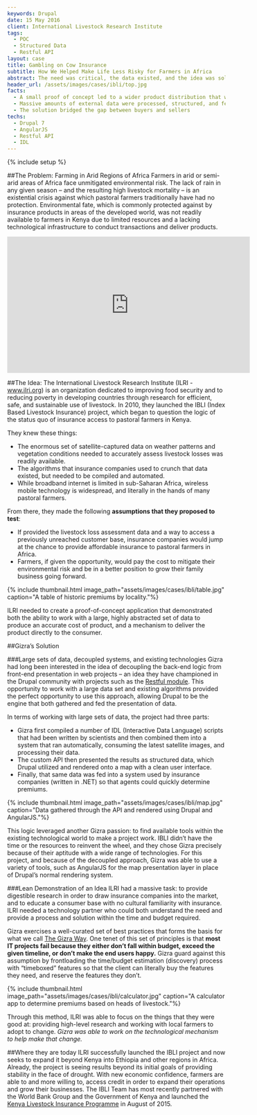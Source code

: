 ```yaml
---
keywords: Drupal
date: 15 May 2016
client: International Livestock Research Institute
tags:
  - POC
  - Structured Data
  - Restful API
layout: case
title: Gambling on Cow Insurance
subtitle: How We Helped Make Life Less Risky for Farmers in Africa
abstract: The need was critical, the data existed, and the idea was solid. One organization needed a way to demonstrate that they could compile existing data, process it with known algorithms, and produce logical, readable maps so that farmers in Africa could be insured on the open market. Gizra found a way to help.
header_url: /assets/images/cases/ibli/top.jpg
facts:
  - A small proof of concept led to a wider product distribution that will impact millions
  - Massive amounts of external data were processed, structured, and fed into an existing pricing system
  - The solution bridged the gap between buyers and sellers
techs:
  - Drupal 7
  - AngularJS
  - Restful API
  - IDL
---
```


{% include setup %}

##The Problem: Farming in Arid Regions of Africa
Farmers in arid or semi-arid areas of Africa face unmitigated environmental risk. The lack of rain in any given season – and the resulting high livestock mortality – is an existential crisis against which pastoral farmers traditionally have had no protection. Environmental fate, which is commonly protected against by insurance products in areas of the developed world, was not readily available to farmers in Kenya due to limited resources and a lacking technological infrastructure to conduct transactions and deliver products.

<div class="embed-responsive embed-responsive-16by9">
<iframe class="embed-responsive-item" width="560" height="315" src="https://www.youtube.com/embed/1-w7iht20nw?list=PLCLZXIdq9v2RBlzJtuIR4CqRPvDVcaGBX" frameborder="0" allowfullscreen></iframe>
</div>


##The Idea:
The International Livestock Research Institute (ILRI - www.ilri.org) is an organization dedicated to improving food security and to reducing poverty in developing countries through research for efficient, safe, and sustainable use of livestock. In 2010, they launched the IBLI (Index Based Livestock Insurance) project, which began to question the logic of the status quo of insurance access to pastoral farmers in Kenya.

They knew these things:

-  The enormous set of satellite-captured data on weather patterns and vegetation conditions needed to accurately assess livestock losses was readily available.
-  The algorithms that insurance companies used to crunch that data existed, but needed to be compiled and automated.
-  While broadband internet is limited in sub-Saharan Africa, wireless mobile technology is widespread, and literally in the hands of many pastoral farmers.


From there, they made the following **assumptions that they proposed to test**: 

-  If provided the livestock loss assessment data and a way to access a previously unreached  customer base, insurance companies would jump at the chance to provide affordable insurance to pastoral farmers in Africa.
-  Farmers, if given the opportunity, would pay the cost to mitigate their environmental risk and be in a better position to grow their family business going forward.

{% include thumbnail.html image_path="assets/images/cases/ibli/table.jpg" caption="A table of historic premiums by locality."%}

ILRI needed to create a proof-of-concept application that demonstrated both the ability to work with a large, highly abstracted set of data to produce an accurate cost of product, and a mechanism to deliver the product directly to the consumer.


##Gizra’s Solution 

###Large sets of data, decoupled systems, and existing technologies
Gizra had long been interested in the idea of decoupling the back-end logic from front-end presentation in web projects – an idea they have championed in the Drupal community with projects such as the [Restful module](https://www.drupal.org/project/restful). This opportunity to work with a large data set and existing algorithms provided the perfect opportunity to use this approach, allowing Drupal to be the engine that both gathered and fed the presentation of data.

In terms of working with large sets of data, the project had three parts:

-  Gizra first compiled a number of IDL (Interactive Data Language) scripts that had been written by scientists and then combined them into a system that ran automatically, consuming the latest satellite images, and processing their data. 
-  The custom API then presented the results as structured data, which Drupal utilized and rendered onto a map with a clean user interface. 
-  Finally, that same data was fed into a system used by insurance companies (written in .NET) so that agents could quickly determine premiums.

{% include thumbnail.html image_path="assets/images/cases/ibli/map.jpg" caption="Data gathered through the API and rendered using Drupal and AngularJS."%}

This logic leveraged another Gizra passion: to find available tools within the existing technological world to make a project work. IBLI didn’t have the time or the resources to reinvent the wheel, and they chose Gizra precisely because of their aptitude with a wide range of technologies. For this project, and because of the decoupled approach, Gizra was able to use a variety of tools, such as AngularJS for the map presentation layer in place of Drupal’s normal rendering system.

###Lean Demonstration of an Idea
ILRI had a massive task: to provide digestible research in order to draw insurance companies into the market, and to educate a consumer base with no cultural familiarity with insurance. ILRI needed a technology partner who could both understand the need and provide a process and solution within the time and budget required.

Gizra exercises a well-curated set of best practices that forms the basis for what we call [The Gizra Way](/#gizra-way). One tenet of this set of principles is that **most IT projects fail because they either don’t fall within budget, exceed the given timeline, or don’t make the end users happy.** Gizra guard against this assumption by frontloading the time/budget estimation (discovery) process with “timeboxed” features so that the client can literally buy the features they need, and reserve the features they don’t.

{% include thumbnail.html image_path="assets/images/cases/ibli/calculator.jpg" caption="A calculator app to determine premiums based on heads of livestock."%}

Through this method, ILRI was able to focus on the things that they were good at: providing high-level research and working with local farmers to adopt to change. *Gizra was able to work on the technological mechanism to help make that change.*


##Where they are today
ILRI successfully launched the IBLI project and now seeks to expand it beyond Kenya into Ethiopia and other regions in Africa. Already, the project is seeing results beyond its initial goals of providing stability in the face of drought. With new economic confidence, farmers are able to and more willing to, access credit in order to expand their operations and grow their businesses. The IBLI Team has most recently partnered with the World Bank Group and the Government of Kenya and launched the [Kenya Livestock Insurance Programme](http://clippings.ilri.org/2015/08/10/klip-a-new-kenya-livestock-insurance-program-will-start-to-serve-pastoralists-across-northern-kenya-in-october/) in August of 2015.

